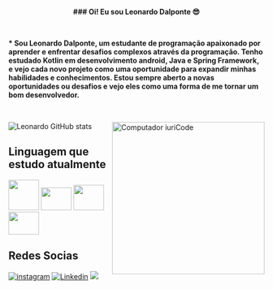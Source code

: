 <p align = "center"> <strong> ### Oi! Eu sou Leonardo Dalponte 😎 </strong> </p>
&nbsp;

<strong> * Sou Leonardo Dalponte, um estudante de programação apaixonado por aprender e enfrentar desafios complexos através da programação. Tenho estudado Kotlin em desenvolvimento android, Java e Spring Framework, e vejo cada novo projeto como uma oportunidade para expandir minhas habilidades e conhecimentos. Estou sempre aberto a novas oportunidades ou desafios e vejo eles como uma forma de me tornar um bom desenvolvedor. </strong>

&nbsp;
&nbsp;

<img src="https://raw.githubusercontent.com/MicaelliMedeiros/micaellimedeiros/master/image/computer-illustration.png" min-width="300px" max-width="300px" width="300px" align="right" alt="Computador iuriCode">

![Leonardo GitHub stats](https://github-readme-stats.vercel.app/api?username=LeonardoDalponte&show_icons=true&theme=highcontrast)
&nbsp;
&nbsp;

## Linguagem que estudo atualmente
<img src="https://cdn.jsdelivr.net/gh/devicons/devicon/icons/java/java-original.svg" width="60" height="60" /> <img src="https://cdn.jsdelivr.net/gh/devicons/devicon/icons/spring/spring-original.svg" width="60" height="45" /> <img src="https://cdn.jsdelivr.net/gh/devicons/devicon/icons/androidstudio/androidstudio-original.svg" width="60" height="50" /> 
<img src="https://cdn.jsdelivr.net/gh/devicons/devicon/icons/kotlin/kotlin-original.svg" width="60" height="45" />


## Redes Socias 

[![instagram](https://img.shields.io/badge/Instagram-E4405F?style=for-the-badge&logo=instagram&logoColor=white)](https://www.instagram.com/leo.dalponte_/)
[![Linkedin](https://img.shields.io/badge/LinkedIn-0077B5?style=for-the-badge&logo=linkedin&logoColor=white)](https://www.linkedin.com/feed/)
<a href="mailto:kauanprog@gmail.com"><img src="https://img.shields.io/badge/Gmail-D14836?style=for-the-badge&logo=gmail&logoColor=white%22%3E"></a>

